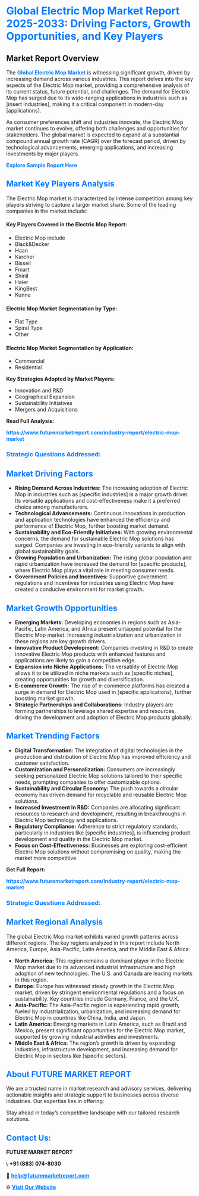 <h1 style="color: #007BFF;">Global Electric Mop Market Report 2025-2033: Driving Factors, Growth Opportunities, and Key Players</h1>

<section id="overview">
<h2>Market Report Overview</h2>
<p>The <a href="https://www.futuremarketreport.com/industry-report/electric-mop-market" style="color: #007BFF; text-decoration: none;"><strong>Global Electric Mop Market</strong></a> is witnessing significant growth, driven by increasing demand across various industries. This report delves into the key aspects of the Electric Mop market, providing a comprehensive analysis of its current status, future potential, and challenges. The demand for Electric Mop has surged due to its wide-ranging applications in industries such as [insert industries], making it a critical component in modern-day [applications].</p>
<p>As consumer preferences shift and industries innovate, the Electric Mop market continues to evolve, offering both challenges and opportunities for stakeholders. The global market is expected to expand at a substantial compound annual growth rate (CAGR) over the forecast period, driven by technological advancements, emerging applications, and increasing investments by major players.</p>
</section>

<section id="overview">
<p><a href="https://www.futuremarketreport.com/request-sample/reportId=98688" style="color: #007BFF; text-decoration: none;"><strong>Explore Sample Report Here</strong></a></p>
</section>

<section id="key-players">
<h2 style="color: #007BFF;">Market Key Players Analysis</h2>
<p>The Electric Mop market is characterized by intense competition among key players striving to capture a larger market share. Some of the leading companies in the market include:</p>
<h4>Key Players Covered in the Electric Mop Report:</h4>
<ul><li>Electric Mop include</li><li>Black&amp;Decker</li><li>Haan</li><li>Karcher</li><li>Bisseil</li><li>Fmart</li><li>Shinil</li><li>Haier</li><li>KingBest</li><li>Kunne</li></ul>
<h4>Electric Mop Market Segmentation by Type:</h4>
<ul><li>Flat Type</li><li>Spiral Type</li><li>Other</li></ul>

<h4>Electric Mop Market Segmentation by Application:</h4>
<ul><li>Commercial</li><li>Residential</li></ul>
<p><strong>Key Strategies Adopted by Market Players:</strong></p>
<ul>
<li>Innovation and R&D</li>
<li>Geographical Expansion</li>
<li>Sustainability Initiatives</li>
<li>Mergers and Acquisitions</li>
</ul>
</section>

<section>
<p><strong>Read Full Analysis: </strong></p><a href="https://www.futuremarketreport.com/industry-report/electric-mop-market" style="color: #007BFF; text-decoration: none;"><strong>https://www.futuremarketreport.com/industry-report/electric-mop-market</strong></a>
<h3 style="color: #007BFF;">Strategic Questions Addressed:</h3>
</section>

<section id="driving-factors">
<h2 style="color: #007BFF;">Market Driving Factors</h2>
<ul>
<li><strong>Rising Demand Across Industries:</strong> The increasing adoption of Electric Mop in industries such as [specific industries] is a major growth driver. Its versatile applications and cost-effectiveness make it a preferred choice among manufacturers.</li>
<li><strong>Technological Advancements:</strong> Continuous innovations in production and application technologies have enhanced the efficiency and performance of Electric Mop, further boosting market demand.</li>
<li><strong>Sustainability and Eco-Friendly Initiatives:</strong> With growing environmental concerns, the demand for sustainable Electric Mop solutions has surged. Companies are investing in eco-friendly variants to align with global sustainability goals.</li>
<li><strong>Growing Population and Urbanization:</strong> The rising global population and rapid urbanization have increased the demand for [specific products], where Electric Mop plays a vital role in meeting consumer needs.</li>
<li><strong>Government Policies and Incentives:</strong> Supportive government regulations and incentives for industries using Electric Mop have created a conducive environment for market growth.</li>
</ul>
</section>

<section id="growth-opportunities">
<h2 style="color: #007BFF;">Market Growth Opportunities</h2>
<ul>
<li><strong>Emerging Markets:</strong> Developing economies in regions such as Asia-Pacific, Latin America, and Africa present untapped potential for the Electric Mop market. Increasing industrialization and urbanization in these regions are key growth drivers.</li>
<li><strong>Innovative Product Development:</strong> Companies investing in R&D to create innovative Electric Mop products with enhanced features and applications are likely to gain a competitive edge.</li>
<li><strong>Expansion into Niche Applications:</strong> The versatility of Electric Mop allows it to be utilized in niche markets such as [specific niches], creating opportunities for growth and diversification.</li>
<li><strong>E-commerce Growth:</strong> The rise of e-commerce platforms has created a surge in demand for Electric Mop used in [specific applications], further boosting market growth.</li>
<li><strong>Strategic Partnerships and Collaborations:</strong> Industry players are forming partnerships to leverage shared expertise and resources, driving the development and adoption of Electric Mop products globally.</li>
</ul>
</section>

<section id="trending-factors">
<h2 style="color: #007BFF;">Market Trending Factors</h2>
<ul>
<li><strong>Digital Transformation:</strong> The integration of digital technologies in the production and distribution of Electric Mop has improved efficiency and customer satisfaction.</li>
<li><strong>Customization and Personalization:</strong> Consumers are increasingly seeking personalized Electric Mop solutions tailored to their specific needs, prompting companies to offer customizable options.</li>
<li><strong>Sustainability and Circular Economy:</strong> The push towards a circular economy has driven demand for recyclable and reusable Electric Mop solutions.</li>
<li><strong>Increased Investment in R&D:</strong> Companies are allocating significant resources to research and development, resulting in breakthroughs in Electric Mop technology and applications.</li>
<li><strong>Regulatory Compliance:</strong> Adherence to strict regulatory standards, particularly in industries like [specific industries], is influencing product development and quality in the Electric Mop market.</li>
<li><strong>Focus on Cost-Effectiveness:</strong> Businesses are exploring cost-efficient Electric Mop solutions without compromising on quality, making the market more competitive.</li>
</ul>
</section>

<section>
<p><strong>Get Full Report: </strong></p><a href="https://www.futuremarketreport.com/industry-report/electric-mop-market" style="color: #007BFF; text-decoration: none;"><strong>https://www.futuremarketreport.com/industry-report/electric-mop-market</strong></a>
<h3 style="color: #007BFF;">Strategic Questions Addressed:</h3>
</section>


<section id="regional-analysis">
<h2 style="color: #007BFF;">Market Regional Analysis</h2>
<p>The global Electric Mop market exhibits varied growth patterns across different regions. The key regions analyzed in this report include North America, Europe, Asia-Pacific, Latin America, and the Middle East & Africa:</p>
<ul>
<li><strong>North America:</strong> This region remains a dominant player in the Electric Mop market due to its advanced industrial infrastructure and high adoption of new technologies. The U.S. and Canada are leading markets in this region.</li>
<li><strong>Europe:</strong> Europe has witnessed steady growth in the Electric Mop market, driven by stringent environmental regulations and a focus on sustainability. Key countries include Germany, France, and the U.K.</li>
<li><strong>Asia-Pacific:</strong> The Asia-Pacific region is experiencing rapid growth, fueled by industrialization, urbanization, and increasing demand for Electric Mop in countries like China, India, and Japan.</li>
<li><strong>Latin America:</strong> Emerging markets in Latin America, such as Brazil and Mexico, present significant opportunities for the Electric Mop market, supported by growing industrial activities and investments.</li>
<li><strong>Middle East & Africa:</strong> The region’s growth is driven by expanding industries, infrastructure development, and increasing demand for Electric Mop in sectors like [specific sectors].</li>
</ul>
</section>

<footer>
<h2 style="color: #007BFF;">About FUTURE MARKET REPORT</h2>
<p>We are a trusted name in market research and advisory services, delivering actionable insights and strategic support to businesses across diverse industries. Our expertise lies in offering:</p>

<p>Stay ahead in today’s competitive landscape with our tailored research solutions.</p>

<h2 style="color: #007BFF;">Contact Us:</h2>
<p><strong>FUTURE MARKET REPORT</strong></p>
<p>📞 <strong>+91 (883) 074-8030</strong></p>
<p>📧 <strong><a href="mailto:help@futuremarketreport.com" style="color: #007BFF;">help@futuremarketreport.com</a></strong></p>
<p>🌐 <strong><a href="https://www.futuremarketreport.com/" style="color: #007BFF;">Visit Our Website</a></strong></p>
</footer>